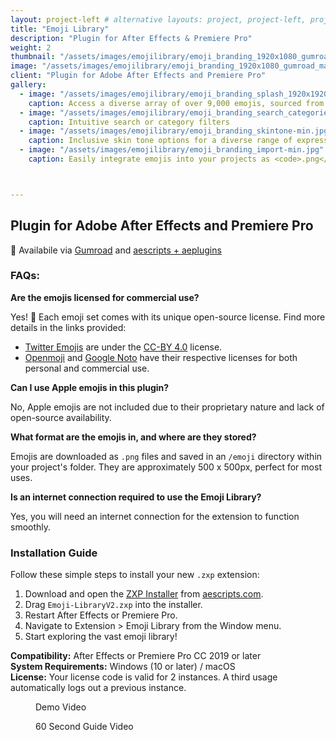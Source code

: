 ```yaml
---
layout: project-left # alternative layouts: project, project-left, project-right, project-top
title: "Emoji Library"
description: "Plugin for After Effects & Premiere Pro"
weight: 2
thumbnail: "/assets/images/emojilibrary/emoji_branding_1920x1080_gumroad_main-min.jpg"
image: "/assets/images/emojilibrary/emoji_branding_1920x1080_gumroad_main-min.jpg"
client: "Plugin for Adobe After Effects and Premiere Pro"
gallery:
  - image: "/assets/images/emojilibrary/emoji_branding_splash_1920x1920-min.jpg"
    caption: Access a diverse array of over 9,000 emojis, sourced from <a href="https://twemoji.twitter.com/" target="_blank">Twitter</a>, <a href="https://openmoji.org/" target="_blank">Openmoji</a>, and <a href="https://fonts.google.com/noto/specimen/Noto+Color+Emoji" target="_blank">Google</a>.
  - image: "/assets/images/emojilibrary/emoji_branding_search_categories-min.jpg"
    caption: Intuitive search or category filters
  - image: "/assets/images/emojilibrary/emoji_branding_skintone-min.jpg"
    caption: Inclusive skin tone options for a diverse range of expressions.
  - image: "/assets/images/emojilibrary/emoji_branding_import-min.jpg"
    caption: Easily integrate emojis into your projects as <code>.png</code> files with just one click in After Effects or Premiere Pro.



---
```


## Plugin for Adobe After Effects and Premiere Pro

🛒 Availabile via [Gumroad](https://jamesxdigital.gumroad.com/l/emojilibrary) and [aescripts + aeplugins](https://aescripts.com/emoji-library/)

### FAQs:

**Are the emojis licensed for commercial use?**

Yes! 🎉 Each emoji set comes with its unique open-source license. Find more details in the links provided:

- [Twitter Emojis](https://twemoji.twitter.com/) are under the [CC-BY 4.0](https://creativecommons.org/licenses/by/4.0/) license.
- [Openmoji](https://openmoji.org/) and [Google Noto](https://fonts.google.com/noto/specimen/Noto+Color+Emoji) have their respective licenses for both personal and commercial use.

**Can I use Apple emojis in this plugin?**

No, Apple emojis are not included due to their proprietary nature and lack of open-source availability.

**What format are the emojis in, and where are they stored?**

Emojis are downloaded as `.png` files and saved in an `/emoji` directory within your project's folder. They are approximately 500 x 500px, perfect for most uses.

**Is an internet connection required to use the Emoji Library?**

Yes, you will need an internet connection for the extension to function smoothly.

### Installation Guide

Follow these simple steps to install your new `.zxp` extension:

1. Download and open the [ZXP Installer](https://aescripts.com/learn/zxp-installer/) from [aescripts.com](https://aescripts.com).
2. Drag `Emoji-LibraryV2.zxp` into the installer.
3. Restart After Effects or Premiere Pro.
4. Navigate to Extension > Emoji Library from the Window menu.
5. Start exploring the vast emoji library!

**Compatibility:** After Effects or Premiere Pro CC 2019 or later  
**System Requirements:** Windows (10 or later) / macOS  
**License:** Your license code is valid for 2 instances. A third usage automatically logs out a previous instance.


<figure class="figure-full">
  <div id="player" data-plyr-provider="youtube" data-plyr-embed-id="ve08gMLgtlo"></div>
  <figcaption>
    <p>Demo Video</p>
  </figcaption>
</figure>

<figure class="figure-full">
  <div id="player" data-plyr-provider="youtube" data-plyr-embed-id="l1G1TZP5z8c"></div>
  <figcaption>
    <p>60 Second Guide Video</p>
  </figcaption>
</figure>


